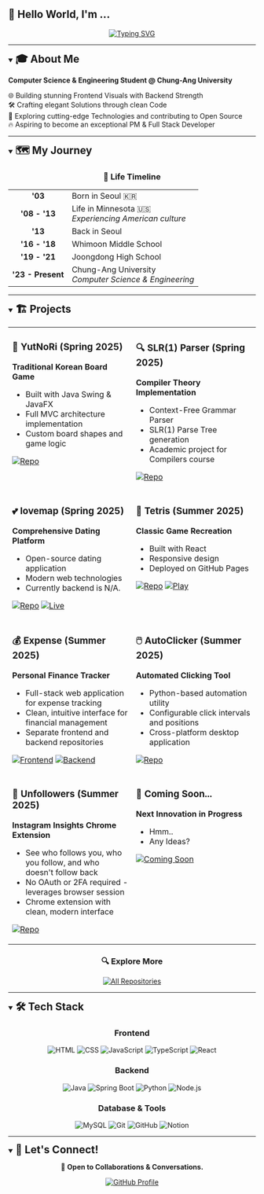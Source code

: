 ## 👋 Hello World, I'm **...**

<div align="center">

[![Typing SVG](https://readme-typing-svg.herokuapp.com?font=Space+Mono&size=27&duration=4000&pause=100&center=true&vCenter=true&random=false&width=435&lines=Heejae+Lee;a.k.a.+Qabin;a+Full+Stack+Developer;%40vxnquish)](https://git.io/typing-svg)

</div>

---

<details open>
<summary><strong style="font-size: 1.5em;">🎓 About Me</strong></summary>

**Computer Science & Engineering Student @ Chung-Ang University**  

🌐 Building stunning Frontend Visuals with Backend Strength  
🛠️ Crafting elegant Solutions through clean Code  
🚀 Exploring cutting-edge Technologies and contributing to Open Source  
🔥 Aspiring to become an exceptional PM & Full Stack Developer

</details>

---

<details open>
<summary><strong style="font-size: 1.5em;">🗺️ My Journey</strong></summary>

<div align="center">

### 📍 **Life Timeline**

</div>

<table align="center">
<tr>
<td align="center"><strong>'03</strong></td>
<td>Born in Seoul 🇰🇷</td>
</tr>
<tr>
<td align="center"><strong>'08 - '13</strong></td>
<td>Life in Minnesota 🇺🇸<br><em>Experiencing American culture</em></td>
</tr>
<tr>
<td align="center"><strong>'13</strong></td>
<td>Back in Seoul</td>
</tr>
<tr>
<td align="center"><strong>'16 - '18</strong></td>
<td>Whimoon Middle School</td>
</tr>
<tr>
<td align="center"><strong>'19 - '21</strong></td>
<td>Joongdong High School</td>
</tr>
<tr>
<td align="center"><strong>'23 - Present</strong></td>
<td>Chung-Ang University<br><em>Computer Science & Engineering</em></td>
</tr>
</table>

</details>

---

<details open>
<summary><strong style="font-size: 1.5em;">🏗️ Projects</strong></summary>

<table align="center">
<tr>
<td width="50%" valign="top">

### 🎲 YutNoRi (Spring 2025)
**Traditional Korean Board Game**
- Built with Java Swing & JavaFX
- Full MVC architecture implementation
- Custom board shapes and game logic

[![Repo](https://img.shields.io/badge/GitHub-Repository-blue?style=flat-square&logo=github)](https://github.com/vxnquish/YutNoRi)
</td>
<td width="50%" valign="top">

### 🔍 SLR(1) Parser (Spring 2025)
**Compiler Theory Implementation**
- Context-Free Grammar Parser
- SLR(1) Parse Tree generation
- Academic project for Compilers course

[![Repo](https://img.shields.io/badge/GitHub-Repository-blue?style=flat-square&logo=github)](https://github.com/vxnquish/Compiler_SLR1)
</td>
</tr>
<tr>
<td width="50%" valign="top">

### 💕 lovemap (Spring 2025)
**Comprehensive Dating Platform**
- Open-source dating application
- Modern web technologies
- Currently backend is N/A.

[![Repo](https://img.shields.io/badge/GitHub-Repository-blue?style=flat-square&logo=github)](https://github.com/vxnquish/lovemap)
[![Live](https://img.shields.io/badge/💖_Visit_Website-purple?style=flat-square)](https://rureadylovemap.com)
</td>
<td width="50%" valign="top">

### 🧩 Tetris (Summer 2025)
**Classic Game Recreation**
- Built with React
- Responsive design
- Deployed on GitHub Pages

[![Repo](https://img.shields.io/badge/GitHub-Repository-blue?style=flat-square&logo=github)](https://github.com/vxnquish/Tetris)
[![Play](https://img.shields.io/badge/🎮_Play_Now-green?style=flat-square)](https://vxnquish.github.io/tetris-react/)
</td>
</tr>
<tr>
<td width="50%" valign="top">

### 💰 Expense (Summer 2025)
**Personal Finance Tracker**
- Full-stack web application for expense tracking
- Clean, intuitive interface for financial management
- Separate frontend and backend repositories

[![Frontend](https://img.shields.io/badge/Frontend-Repository-blue?style=flat-square&logo=react)](https://github.com/vxnquish/expense-frontend)
[![Backend](https://img.shields.io/badge/Backend-Repository-blue?style=flat-square&logo=node.js)](https://github.com/vxnquish/expense-backend)
</td>
<td width="50%" valign="top">

### 🖱️ AutoClicker (Summer 2025)
**Automated Clicking Tool**
- Python-based automation utility
- Configurable click intervals and positions
- Cross-platform desktop application

[![Repo](https://img.shields.io/badge/GitHub-Repository-blue?style=flat-square&logo=github)](https://github.com/vxnquish/AutoClicker)
</td>
</tr>
<tr>
<td width="50%" valign="top">

### 📱 Unfollowers (Summer 2025)
**Instagram Insights Chrome Extension**
- See who follows you, who you follow, and who doesn't follow back
- No OAuth or 2FA required - leverages browser session
- Chrome extension with clean, modern interface

[![Repo](https://img.shields.io/badge/GitHub-Repository-blue?style=flat-square&logo=github)](https://github.com/vxnquish/Unfollowers)
</td>
<td width="50%" valign="top">

### 🚀 Coming Soon...
**Next Innovation in Progress**
- Hmm..
- Any Ideas?

[![Coming Soon](https://img.shields.io/badge/Status-Coming_Soon-red?style=flat-square&logo=rocket)](https://github.com/vxnquish)
</td>
</tr>
</table>

<div align="center">

### 🔍 Explore More
[![All Repositories](https://img.shields.io/badge/Browse_All_Repositories-GitHub-black?style=for-the-badge&logo=github)](https://github.com/vxnquish?tab=repositories)

</div>

</details>

---

<details open>
<summary><strong style="font-size: 1.5em;">🛠️ Tech Stack</strong></summary>

<div align="center">

### Frontend
![HTML](https://img.shields.io/badge/HTML-E34F26?style=for-the-badge&logo=html5&logoColor=white)
![CSS](https://img.shields.io/badge/CSS-1572B6?style=for-the-badge&logo=css&logoColor=white)
![JavaScript](https://img.shields.io/badge/JavaScript-F7DF1E?style=for-the-badge&logo=javascript&logoColor=black)
![TypeScript](https://img.shields.io/badge/TypeScript-007acc?style=for-the-badge&logo=typescript&logoColor=white)
![React](https://img.shields.io/badge/React-20232A?style=for-the-badge&logo=react&logoColor=61DAFB)

### Backend
![Java](https://img.shields.io/badge/Java-ED8B00?style=for-the-badge&logo=openjdk&logoColor=white)
![Spring Boot](https://img.shields.io/badge/Spring_Boot-6DB33F?style=for-the-badge&logo=spring-boot&logoColor=white)
![Python](https://img.shields.io/badge/Python-3776AB?style=for-the-badge&logo=python&logoColor=white)
![Node.js](https://img.shields.io/badge/Node.js-43853D?style=for-the-badge&logo=node.js&logoColor=white)

### Database & Tools
![MySQL](https://img.shields.io/badge/MySQL-005C84?style=for-the-badge&logo=mysql&logoColor=white)
![Git](https://img.shields.io/badge/Git-F05032?style=for-the-badge&logo=git&logoColor=white)
![GitHub](https://img.shields.io/badge/GitHub-100000?style=for-the-badge&logo=github&logoColor=white)
![Notion](https://img.shields.io/badge/Notion-ffffff?style=for-the-badge&logo=notion&logoColor=black)

</div>

</details>

---

<details open>
<summary><strong style="font-size: 1.5em;">🤝 Let's Connect!</strong></summary>

<div align="center">

💬 **Open to Collaborations & Conversations.**  

[![GitHub Profile](https://img.shields.io/badge/GitHub-Profile-black?style=for-the-badge&logo=github)](https://github.com/vxnquish)

</div>

</details>
